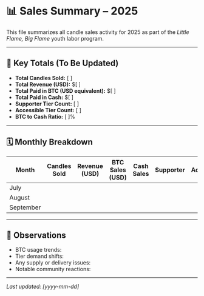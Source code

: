 # 📊 Sales Summary – 2025

This file summarizes all candle sales activity for 2025 as part of the _Little Flame, Big Flame_ youth labor program.

---

## 🔢 Key Totals (To Be Updated)

- **Total Candles Sold:** [ ]  
- **Total Revenue (USD):** $[ ]  
- **Total Paid in BTC (USD equivalent):** $[ ]  
- **Total Paid in Cash:** $[ ]  
- **Supporter Tier Count:** [ ]  
- **Accessible Tier Count:** [ ]  
- **BTC to Cash Ratio:** [ ]%

---

## 🗓️ Monthly Breakdown

| Month | Candles Sold | Revenue (USD) | BTC Sales (USD) | Cash Sales | Supporter | Accessible |
|-------|---------------|----------------|------------------|------------|-----------|------------|
| July  |               |                |                  |            |           |            |
| August|               |                |                  |            |           |            |
| September|            |                |                  |            |           |            |

---

## 💬 Observations

- BTC usage trends:
- Tier demand shifts:
- Any supply or delivery issues:
- Notable community reactions:

---

*Last updated: [yyyy-mm-dd]*
